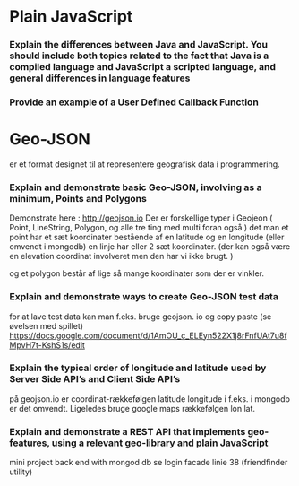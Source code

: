 # Plain JavaScript
### Explain the differences between Java and JavaScript. You should include both topics related to the fact that Java is a compiled language and JavaScript a scripted language, and general differences in language features

### Provide an example of a User Defined Callback Function

# Geo-JSON 
er et format designet til at representere geografisk data i programmering. 


### Explain and demonstrate basic Geo-JSON, involving as a minimum, Points and Polygons
Demonstrate here : http://geojson.io
Der er forskellige typer i Geojeon ( Point, LineString, Polygon, og alle tre ting med multi foran også )
det man 
et point har et sæt koordinater bestående af en latitude og en longitude (eller omvendt i mongodb) en linje har eller 2 sæt koordinater. (der kan også være en elevation coordinat involveret men den har vi ikke brugt. )
 
 og et polygon består af lige så mange koordinater som der er vinkler. 

### Explain and demonstrate ways to create Geo-JSON test data
for at lave test data kan man f.eks. bruge geojson. io og copy paste 
(se øvelsen med spillet)
https://docs.google.com/document/d/1AmOU_c_ELEyn522X1j8rFnfUAt7u8fMpvH7t-KshS1s/edit


### Explain the typical order of longitude and latitude used by Server Side API’s and Client Side API’s
på geojson.io er coordinat-rækkefølgen latitude longitude i f.eks. i mongodb er det omvendt. 
Ligeledes bruge google maps rækkefølgen lon lat. 
 


### Explain and demonstrate a REST API that implements geo-features, using a relevant geo-library and plain JavaScript

mini project back end with mongod db se login facade linie 38 (friendfinder utility)
